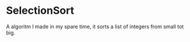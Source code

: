 # SelectionSort
A algoritm I made in my spare time, it sorts a list of integers from small tot big.
